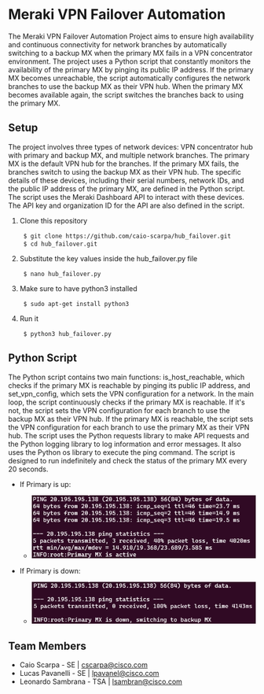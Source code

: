 # Meraki VPN Failover Automation
The Meraki VPN Failover Automation Project aims to ensure high availability and continuous connectivity for network branches by automatically switching to a backup MX when the primary MX fails in a VPN concentrator environment.
The project uses a Python script that constantly monitors the availability of the primary MX by pinging its public IP address. If the primary MX becomes unreachable, the script automatically configures the network branches to use the backup MX as their VPN hub. When the primary MX becomes available again, the script switches the branches back to using the primary MX.

## Setup
The project involves three types of network devices: VPN concentrator hub with primary and backup MX, and multiple network branches. The primary MX is the default VPN hub for the branches. If the primary MX fails, the branches switch to using the backup MX as their VPN hub.
The specific details of these devices, including their serial numbers, network IDs, and the public IP address of the primary MX, are defined in the Python script.
The script uses the Meraki Dashboard API to interact with these devices. The API key and organization ID for the API are also defined in the script.

1. Clone this repository

        $ git clone https://github.com/caio-scarpa/hub_failover.git
        $ cd hub_failover.git

3. Substitute the key values inside the hub_failover.py file

        $ nano hub_failover.py

4. Make sure to have python3 installed

        $ sudo apt-get install python3

5. Run it

        $ python3 hub_failover.py


## Python Script
The Python script contains two main functions: is_host_reachable, which checks if the primary MX is reachable by pinging its public IP address, and set_vpn_config, which sets the VPN configuration for a network.
In the main loop, the script continuously checks if the primary MX is reachable. If it's not, the script sets the VPN configuration for each branch to use the backup MX as their VPN hub. If the primary MX is reachable, the script sets the VPN configuration for each branch to use the primary MX as their VPN hub.
The script uses the Python requests library to make API requests and the Python logging library to log information and error messages. It also uses the Python os library to execute the ping command.
The script is designed to run indefinitely and check the status of the primary MX every 20 seconds.

* If Primary is up:
  * ![up](images/up.png)


* If Primary is down:
  * ![down](images/down.png)

## Team Members
* Caio Scarpa - SE | cscarpa@cisco.com
* Lucas Pavanelli - SE | lpavanel@cisco.com
* Leonardo Sambrana - TSA | lsambran@cisco.com
